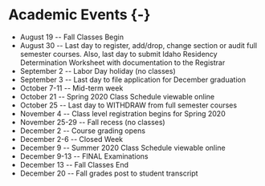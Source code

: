 # Academic Events {-}

* August 19 -- Fall Classes Begin
* August 30 -- Last day to register, add/drop, change section or audit full semester courses. Also, last day to submit Idaho Residency Determination Worksheet with documentation to the Registrar
* September 2 -- Labor Day holiday (no classes)
* September 3 -- Last day to file application for December graduation
* October 7-11 -- Mid-term week
* October 21 -- Spring 2020 Class Schedule viewable online
* October 25 -- Last day to WITHDRAW from full semester courses
* November 4 -- Class level registration begins for Spring 2020
* November 25-29 -- Fall recess (no classes)
* December 2 -- Course grading opens
* December 2-6 -- Closed Week
* December 9 -- Summer 2020 Class Schedule viewable online
* December 9-13 -- FINAL Examinations
* December 13 -- Fall Classes End
* December 20 -- Fall grades post to student transcript
